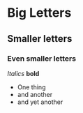 # Big Letters
## Smaller letters
### Even smaller letters
*Italics* **bold**
- One thing
- and another
- and yet another

